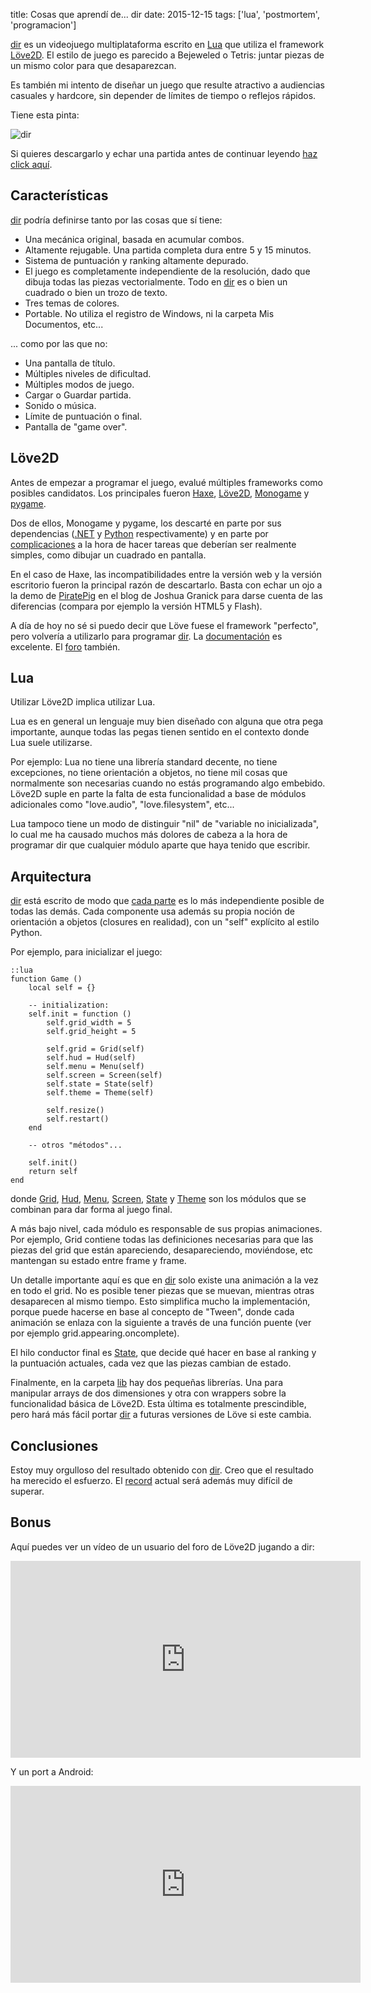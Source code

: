 title: Cosas que aprendí de... dir
date: 2015-12-15
tags: ['lua', 'postmortem', 'programacion']

[dir][] es un videojuego multiplataforma escrito en [Lua][] que utiliza el
framework [Löve2D][]. El estilo de juego es parecido a Bejeweled o Tetris:
juntar piezas de un mismo color para que desaparezcan.

Es también mi intento de diseñar un juego que resulte atractivo a audiencias
casuales y hardcore, sin depender de límites de tiempo o reflejos rápidos.

Tiene esta pinta:

<img src="{{ url_static('15.png') }}" alt="dir">

Si quieres descargarlo y echar una partida antes de continuar leyendo
[haz click aquí](https://github.com/Beluki/dir/releases).

[dir]: https://github.com/Beluki/dir
[Lua]: http://www.lua.org
[Löve2D]: https://love2d.org

## Características

[dir][] podría definirse tanto por las cosas que sí tiene:

* Una mecánica original, basada en acumular combos.
* Altamente rejugable. Una partida completa dura entre 5 y 15 minutos.
* Sistema de puntuación y ranking altamente depurado.
* El juego es completamente independiente de la resolución, dado que dibuja
todas las piezas vectorialmente. Todo en [dir][] es o bien un cuadrado o bien un trozo de texto.
* Tres temas de colores.
* Portable. No utiliza el registro de Windows, ni la carpeta Mis Documentos, etc...

... como por las que no:

* Una pantalla de título.
* Múltiples niveles de dificultad.
* Múltiples modos de juego.
* Cargar o Guardar partida.
* Sonido o música.
* Límite de puntuación o final.
* Pantalla de "game over".

## Löve2D

Antes de empezar a programar el juego, evalué múltiples frameworks como posibles
candidatos. Los principales fueron [Haxe][], [Löve2D][], [Monogame][] y [pygame][].

Dos de ellos, Monogame y pygame, los descarté en parte por sus dependencias ([.NET][] y [Python][]
respectivamente) y en parte por [complicaciones](http://stackoverflow.com/questions/23305577/draw-rectangle-in-monogame)
a la hora de hacer tareas que deberían ser realmente simples, como dibujar un cuadrado en pantalla.

En el caso de Haxe, las incompatibilidades entre la versión web y la versión
escritorio fueron la principal razón de descartarlo. Basta con echar un ojo
a la demo de [PiratePig][] en el blog de Joshua Granick para darse cuenta de
las diferencias (compara por ejemplo la versión HTML5 y Flash).

A día de hoy no sé si puedo decir que Löve fuese el framework "perfecto", pero
volvería a utilizarlo para programar [dir][]. La [documentación](https://love2d.org/wiki/Main_Page)
es excelente. El [foro](https://love2d.org/forums/) también.

[Haxe]: http://haxe.org
[Löve2D]: https://love2d.org
[monogame]: http://www.monogame.net
[pygame]: http://pygame.org/hifi.html

[.NET]: http://www.microsoft.com/net
[Python]: https://www.python.org

[PiratePig]: http://www.joshuagranick.com/2012/02/22/nme-game-example-pirate-pig

## Lua

Utilizar Löve2D implica utilizar Lua.

Lua es en general un lenguaje muy bien diseñado con alguna que otra pega
importante, aunque todas las pegas tienen sentido en el contexto donde Lua
suele utilizarse.

Por ejemplo: Lua no tiene una librería standard decente, no tiene excepciones,
no tiene orientación a objetos, no tiene mil cosas que normalmente son necesarias
cuando no estás programando algo embebido. Löve2D suple en parte la falta de esta
funcionalidad a base de módulos adicionales como "love.audio", "love.filesystem",
etc...

Lua tampoco tiene un modo de distinguir "nil" de "variable no inicializada", lo cual
me ha causado muchos más dolores de cabeza a la hora de programar dir que cualquier
módulo aparte que haya tenido que escribir.

## Arquitectura

[dir][] está escrito de modo que [cada parte][] es lo más independiente posible de todas
las demás. Cada componente usa además su propia noción de orientación a objetos (closures
en realidad), con un "self" explícito al estilo Python.

[cada parte]: https://github.com/Beluki/dir/tree/master/Source

Por ejemplo, para inicializar el juego:

    ::lua
    function Game ()
        local self = {}

        -- initialization:
        self.init = function ()
            self.grid_width = 5
            self.grid_height = 5

            self.grid = Grid(self)
            self.hud = Hud(self)
            self.menu = Menu(self)
            self.screen = Screen(self)
            self.state = State(self)
            self.theme = Theme(self)

            self.resize()
            self.restart()
        end

        -- otros "métodos"...

        self.init()
        return self
    end

donde [Grid][], [Hud][], [Menu][], [Screen][], [State][] y [Theme][] son los
módulos que se combinan para dar forma al juego final.

[Grid]: https://github.com/Beluki/dir/blob/master/Source/game/grid.lua
[Hud]: https://github.com/Beluki/dir/blob/master/Source/game/hud.lua
[Menu]: https://github.com/Beluki/dir/blob/master/Source/game/menu.lua
[Screen]: https://github.com/Beluki/dir/blob/master/Source/game/screen.lua
[State]: https://github.com/Beluki/dir/blob/master/Source/game/state.lua
[Theme]: https://github.com/Beluki/dir/blob/master/Source/game/theme.lua

A más bajo nivel, cada módulo es responsable de sus propias animaciones.
Por ejemplo, Grid contiene todas las definiciones necesarias para que las piezas
del grid que están apareciendo, desapareciendo, moviéndose, etc mantengan su
estado entre frame y frame.

Un detalle importante aquí es que en [dir][] solo existe una animación a la vez
en todo el grid. No es posible tener piezas que se muevan, mientras otras desaparecen
al mismo tiempo. Esto simplifica mucho la implementación, porque puede hacerse en
base al concepto de "Tween", donde cada animación se enlaza con la siguiente a través
de una función puente (ver por ejemplo grid.appearing.oncomplete).

El hilo conductor final es [State][], que decide qué hacer en base al ranking y la
puntuación actuales, cada vez que las piezas cambian de estado.

Finalmente, en la carpeta [lib][] hay dos pequeñas librerías. Una para manipular arrays
de dos dimensiones y otra con wrappers sobre la funcionalidad básica de Löve2D. Esta última
es totalmente prescindible, pero hará más fácil portar [dir][] a futuras versiones de Löve
si este cambia.

[lib]: https://github.com/Beluki/dir/tree/master/Source/lib

## Conclusiones

Estoy muy orgulloso del resultado obtenido con [dir][]. Creo que el resultado ha merecido el
esfuerzo. El [record][] actual será además muy difícil de superar.

[record]: /post/grandmaster

## Bonus

Aquí puedes ver un vídeo de un usuario del foro de Löve2D jugando a dir:

<iframe width="560" height="315" src="https://www.youtube.com/embed/B6CJWG67TdE" frameborder="0" allowfullscreen>
</iframe>

Y un port a Android:

<iframe width="560" height="315" src="https://www.youtube.com/embed/sUHYoeOMYGU" frameborder="0" allowfullscreen>
</iframe>

